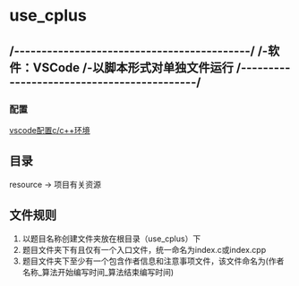# use_cplus
/-------------------------------------------/
/-软件：VSCode
/-以脚本形式对单独文件运行
/-------------------------------------------/
---
### 配置
[vscode配置c/c++环境](https://blog.csdn.net/bat67/article/details/76095813?spm=1001.2101.3001.6650.1&utm_medium=distribute.pc_relevant.none-task-blog-2%7Edefault%7ECTRLIST%7ERate-1-76095813-blog-123221633.pc_relevant_3mothn_strategy_and_data_recovery&depth_1-utm_source=distribute.pc_relevant.none-task-blog-2%7Edefault%7ECTRLIST%7ERate-1-76095813-blog-123221633.pc_relevant_3mothn_strategy_and_data_recovery&utm_relevant_index=2)

## 目录
resource -> 项目有关资源

## 文件规则
1. 以题目名称创建文件夹放在根目录（use_cplus）下
2. 题目文件夹下有且仅有一个入口文件，统一命名为index.c或index.cpp
3. 题目文件夹下至少有一个包含作者信息和注意事项文件，该文件命名为(作者名称_算法开始编写时间_算法结束编写时间)





